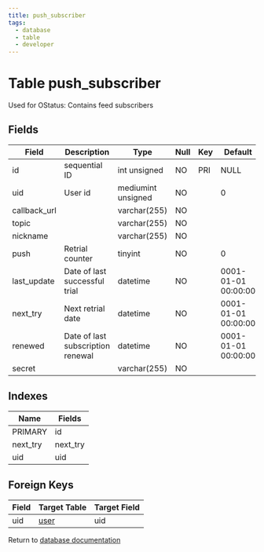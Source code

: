```yaml
---
title: push_subscriber
tags:
  - database
  - table
  - developer
---
```

# Table push_subscriber

Used for OStatus: Contains feed subscribers

## Fields

| Field        | Description                       | Type               | Null | Key | Default             | Extra          |
| ------------ | --------------------------------- | ------------------ | ---- | --- | ------------------- | -------------- |
| id           | sequential ID                     | int unsigned       | NO   | PRI | NULL                | auto_increment |
| uid          | User id                           | mediumint unsigned | NO   |     | 0                   |                |
| callback_url |                                   | varchar(255)       | NO   |     |                     |                |
| topic        |                                   | varchar(255)       | NO   |     |                     |                |
| nickname     |                                   | varchar(255)       | NO   |     |                     |                |
| push         | Retrial counter                   | tinyint            | NO   |     | 0                   |                |
| last_update  | Date of last successful trial     | datetime           | NO   |     | 0001-01-01 00:00:00 |                |
| next_try     | Next retrial date                 | datetime           | NO   |     | 0001-01-01 00:00:00 |                |
| renewed      | Date of last subscription renewal | datetime           | NO   |     | 0001-01-01 00:00:00 |                |
| secret       |                                   | varchar(255)       | NO   |     |                     |                |

## Indexes

| Name     | Fields   |
| -------- | -------- |
| PRIMARY  | id       |
| next_try | next_try |
| uid      | uid      |

## Foreign Keys

| Field | Target Table                   | Target Field |
| ----- | ------------------------------ | ------------ |
| uid   | [user](/spec/database/db_user) | uid          |

Return to [database documentation](/spec/database/)
